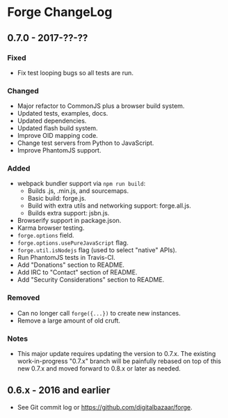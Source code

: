Forge ChangeLog
===============

## 0.7.0 - 2017-??-??

### Fixed

- Fix test looping bugs so all tests are run.

### Changed

- Major refactor to CommonJS plus a browser build system.
- Updated tests, examples, docs.
- Updated dependencies.
- Updated flash build system.
- Improve OID mapping code.
- Change test servers from Python to JavaScript.
- Improve PhantomJS support.

### Added

- webpack bundler support via `npm run build`:
  - Builds .js, .min.js, and sourcemaps.
  - Basic build: forge.js.
  - Build with extra utils and networking support: forge.all.js.
  - Builds extra support: jsbn.js.
- Browserify support in package.json.
- Karma browser testing.
- `forge.options` field.
- `forge.options.usePureJavaScript` flag.
- `forge.util.isNodejs` flag (used to select "native" APIs).
- Run PhantomJS tests in Travis-CI.
- Add "Donations" section to README.
- Add IRC to "Contact" section of README.
- Add "Security Considerations" section to README.

### Removed

- Can no longer call `forge({...})` to create new instances.
- Remove a large amount of old cruft.

### Notes

- This major update requires updating the version to 0.7.x. The existing
  work-in-progress "0.7.x" branch will be painfully rebased on top of this new
  0.7.x and moved forward to 0.8.x or later as needed.

## 0.6.x - 2016 and earlier

- See Git commit log or https://github.com/digitalbazaar/forge.
